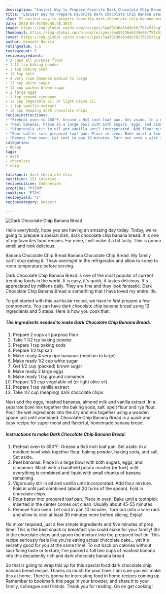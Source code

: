```yaml
---
description: "Easiest Way to Prepare Favorite Dark Chocolate Chip Banana Bread"
title: "Easiest Way to Prepare Favorite Dark Chocolate Chip Banana Bread"
slug: 52-easiest-way-to-prepare-favorite-dark-chocolate-chip-banana-bread
date: 2020-04-01T00:55:48.367Z
image: https://img-global.cpcdn.com/recipes/5aa59236e6349e50/751x532cq70/dark-chocolate-chip-banana-bread-recipe-main-photo.jpg
thumbnail: https://img-global.cpcdn.com/recipes/5aa59236e6349e50/751x532cq70/dark-chocolate-chip-banana-bread-recipe-main-photo.jpg
cover: https://img-global.cpcdn.com/recipes/5aa59236e6349e50/751x532cq70/dark-chocolate-chip-banana-bread-recipe-main-photo.jpg
author: Kenneth Harris
ratingvalue: 3.6
reviewcount: 9
recipeingredient:
- 2 cups all purpose flour
- 1 12 tsp baking powder
- 1 tsp baking soda
- 12 tsp salt
- 4 very ripe bananas medium to large
- 12 cup white sugar
- 12 cup packed brown sugar
- 2 large eggs
- 1 tsp ground cinnamon
- 13 cup vegetable oil or light olive oil
- 1 tsp vanilla extract
- 12 cup heaping dark chocolate chips
recipeinstructions:
- "Preheat oven to 350°F. Grease a 9x5 inch loaf pan. Set aside. In a medium bowl wisk together flour, baking powder, baking soda, and salt. Set aside."
- "Peel bananas. Place in a large bowl with both sugars, eggs, and cinnamon. Mash with a handheld potato masher (or fork) until everything is combined and liquid with small chunks of banana remaining."
- "Vigorously stir in oil and vanilla until incorporated. Add flour mixture. Fold in until just combined (about 20 turns of the spoon). Fold in chocolate chips."
- "Pour batter into prepared loaf pan. Place in oven. Bake until a toothpick inserted in the center comes out clean. Usually about 45-55 minutes."
- "Remove from oven. Let cool in pan 10 minutes. Turn out onto a wire rack and allow to cool at least 30 minutes more before slicing. Enjoy!"
categories:
- Resep
tags:
- dark
- chocolate
- chip

katakunci: dark chocolate chip
nutrition: 151 calories
recipecuisine: Indonesian
preptime: "PT26M"
cooktime: "PT2H"
recipeyield: "2"
recipecategory: Dessert

---
```



![Dark Chocolate Chip Banana Bread](https://img-global.cpcdn.com/recipes/5aa59236e6349e50/751x532cq70/dark-chocolate-chip-banana-bread-recipe-main-photo.jpg)

Hello everybody, hope you are having an amazing day today. Today, we're going to prepare a special dish, dark chocolate chip banana bread. It is one of my favorites food recipes. For mine, I will make it a bit tasty. This is gonna smell and look delicious.

Banana Chocolate Chip Bread Banana Chocolate Chip Bread. My family can&#39;t stop eating it. Thaw overnight in the refrigerator and allow to come to room temperature before serving.

Dark Chocolate Chip Banana Bread is one of the most popular of current trending foods in the world. It is easy, it's quick, it tastes delicious. It's appreciated by millions daily. They are fine and they look fantastic. Dark Chocolate Chip Banana Bread is something that I have loved my entire life.


To get started with this particular recipe, we have to first prepare a few components. You can have dark chocolate chip banana bread using 12 ingredients and 5 steps. Here is how you cook that.

##### The ingredients needed to make Dark Chocolate Chip Banana Bread::

1. Prepare 2 cups all purpose flour
1. Take 1 1/2 tsp baking powder
1. Prepare 1 tsp baking soda
1. Prepare 1/2 tsp salt
1. Make ready 4 very ripe bananas (medium to large)
1. Make ready 1/2 cup white sugar
1. Get 1/2 cup (packed) brown sugar
1. Make ready 2 large eggs
1. Make ready 1 tsp ground cinnamon
1. Prepare 1/3 cup vegetable oil (or light olive oil)
1. Prepare 1 tsp vanilla extract
1. Take 1/2 cup (heaping) dark chocolate chips


Next add the eggs, mashed bananas, almond milk and vanilla extract. In a separate bowl mix together the baking soda, salt, spelt flour and rye flour. Pour the wet ingredients into the dry and mix together using a wooden spoon just until combined. Chocolate Chip Banana Bread is a quick and easy recipe for super moist and flavorful, homemade banana bread. 

##### Instructions to make Dark Chocolate Chip Banana Bread:

1. Preheat oven to 350°F. Grease a 9x5 inch loaf pan. Set aside. In a medium bowl wisk together flour, baking powder, baking soda, and salt. Set aside.
1. Peel bananas. Place in a large bowl with both sugars, eggs, and cinnamon. Mash with a handheld potato masher (or fork) until everything is combined and liquid with small chunks of banana remaining.
1. Vigorously stir in oil and vanilla until incorporated. Add flour mixture. Fold in until just combined (about 20 turns of the spoon). Fold in chocolate chips.
1. Pour batter into prepared loaf pan. Place in oven. Bake until a toothpick inserted in the center comes out clean. Usually about 45-55 minutes.
1. Remove from oven. Let cool in pan 10 minutes. Turn out onto a wire rack and allow to cool at least 30 minutes more before slicing. Enjoy!


No mixer required, just a few simple ingredients and five minutes of prep time! This is the best snack or breakfast you could make for your family! Stir in the chocolate chips and spoon the mixture into the prepared loaf tin. This recipe seriously feels like you&#39;re eating actual chocolate cake… yet it&#39;s secretly good for you at the same time!. To cut back on calories without sacrificing taste or texture, I&#39;ve packed a full two cups of mashed banana into this decadently rich and dark chocolate banana bread. 

So that is going to wrap this up for this special food dark chocolate chip banana bread recipe. Thanks so much for your time. I am sure you will make this at home. There is gonna be interesting food in home recipes coming up. Remember to bookmark this page in your browser, and share it to your family, colleague and friends. Thank you for reading. Go on get cooking!
